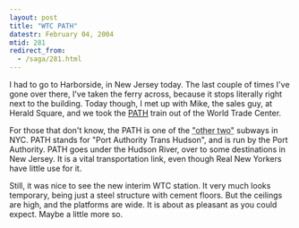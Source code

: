 ```yaml
---
layout: post
title: "WTC PATH"
datestr: February 04, 2004
mtid: 281
redirect_from:
  - /saga/281.html
---
```


I had to go to Harborside, in New Jersey today.  The last couple of times I've gone over there,
I've taken the ferry across, because it stops literally right next to the building.  Today though,
I met up with Mike, the sales guy, at Herald Square, and we took the [PATH](http://www.panynj.gov/path/)
train out of the World Trade Center.

For those that don't know, the PATH is one of the <acronym title="The third NYC subway is the SIRT
on Staten Island">"other two"</acronym> subways in NYC.  PATH stands for "Port Authority Trans Hudson",
and is run by the Port Authority.  PATH goes under the Hudson River, over to some destinations in New
Jersey.  It is a vital transportation link, even though Real New Yorkers have little use for it. 

Still, it was nice to see the new interim WTC station.  It very much looks temporary, being just
a steel structure with cement floors.  But the ceilings are high, and the platforms are wide.
It is about as pleasant as you could expect.  Maybe a little more so.

